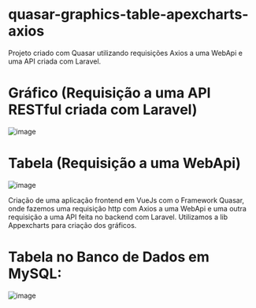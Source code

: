 # quasar-graphics-table-apexcharts-axios
Projeto criado com Quasar utilizando requisições Axios a uma WebApi e uma API criada com Laravel.

# Gráfico (Requisição a uma API RESTful criada com Laravel)
![image](https://user-images.githubusercontent.com/44420212/115618227-c9ef6380-a2c8-11eb-8c76-0280aee5691f.png)

# Tabela (Requisição a uma WebApi)
![image](https://user-images.githubusercontent.com/44420212/115619455-42a2ef80-a2ca-11eb-8a0c-3160af3cfd1a.png)

Criação de uma aplicação frontend em VueJs com o Framework Quasar, onde fazemos uma requisição http com Axios a uma WebApi e uma outra requisição a uma API feita no backend com Laravel. Utilizamos a lib Appexcharts para criação dos gráficos.

# Tabela no Banco de Dados em MySQL:
![image](https://user-images.githubusercontent.com/44420212/115619144-ea6bed80-a2c9-11eb-8085-97840c470cc6.png)


